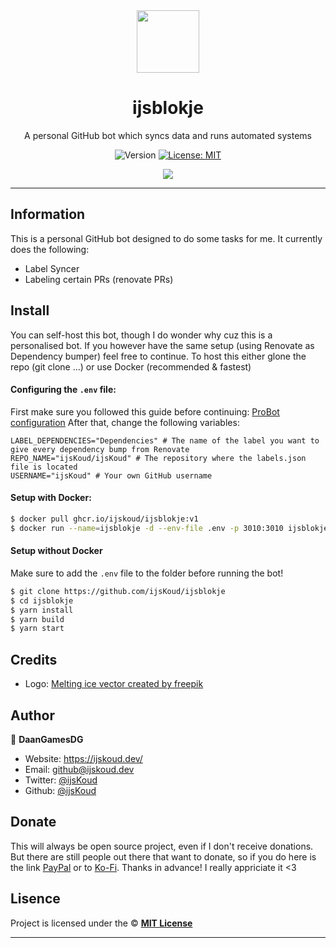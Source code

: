 <div align="center">
    <img src="https://avatars.githubusercontent.com/in/214508" width="100px" />
    <h1>ijsblokje</h1>
  
  <p>A personal GitHub bot which syncs data and runs automated systems</p>
  
  <p align="center">
    <img alt="Version" src="https://img.shields.io/badge/version-1.0.0-blue.svg" />
    <a href="/LICENSE" target="_blank">
      <img alt="License: MIT" src="https://img.shields.io/badge/License-MIT-yellow.svg" />
    </a>
  </p>

  <a href="https://ijskoud.dev/discord" target="_blank">
    <img src="https://ijskoud.dev/discord/banner" />
  </a>
</div>

---

## Information

This is a personal GitHub bot designed to do some tasks for me. It currently does the following:

-   Label Syncer
-   Labeling certain PRs (renovate PRs)

## Install

You can self-host this bot, though I do wonder why cuz this is a personalised bot. If you however have the same setup (using Renovate as Dependency bumper) feel free to continue. To host this either glone the repo (git clone ...) or use Docker (recommended & fastest)

#### Configuring the `.env` file:

First make sure you followed this guide before continuing: [ProBot configuration](https://probot.github.io/docs/development/#manually-configuring-a-github-app)
After that, change the following variables:

```env
LABEL_DEPENDENCIES="Dependencies" # The name of the label you want to give every dependency bump from Renovate
REPO_NAME="ijsKoud/ijsKoud" # The repository where the labels.json file is located
USERNAME="ijsKoud" # Your own GitHub username
```

#### Setup with Docker:

```bash
$ docker pull ghcr.io/ijskoud/ijsblokje:v1
$ docker run --name=ijsblokje -d --env-file .env -p 3010:3010 ijsblokje:v1
```

#### Setup without Docker

Make sure to add the `.env` file to the folder before running the bot!

```bash
$ git clone https://github.com/ijsKoud/ijsblokje
$ cd ijsblokje
$ yarn install
$ yarn build
$ yarn start
```

## Credits

-   Logo: <a href='https://www.freepik.com/vectors/melting-ice'>Melting ice vector created by freepik</a>

## Author

👤 **DaanGamesDG**

-   Website: https://ijskoud.dev/
-   Email: <github@ijskoud.dev>
-   Twitter: [@ijsKoud](https://twitter.com/ijs_Koud)
-   Github: [@ijsKoud](https://github.com/ijsKoud)

## Donate

This will always be open source project, even if I don't receive donations. But there are still people out there that want to donate, so if you do here is the link [PayPal](https://paypal.me/daangamesdg) or to [Ko-Fi](https://ijskoud.dev/kofi). Thanks in advance! I really appriciate it <3

## Lisence

Project is licensed under the © [**MIT License**](/LICENSE)

---
